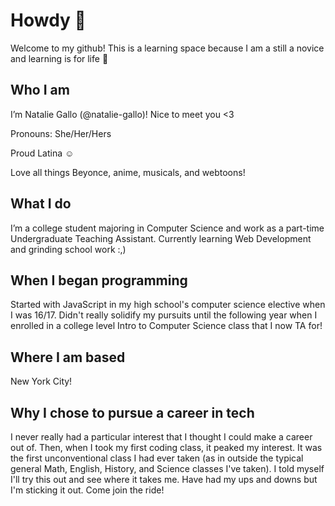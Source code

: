 # Howdy 🤠

Welcome to my github! This is a learning space because I am a still a novice and learning is for life 🫡

## Who I am

I’m Natalie Gallo (@natalie-gallo)! Nice to meet you <3

Pronouns: She/Her/Hers

Proud Latina ☺️

Love all things Beyonce, anime, musicals, and webtoons!

## What I do

I’m a college student majoring in Computer Science and work as a part-time Undergraduate Teaching Assistant. Currently learning Web Development and grinding school work :,)

## When I began programming

Started with JavaScript in my high school's computer science elective when I was 16/17. Didn't really solidify my pursuits until the following year
when I enrolled in a college level Intro to Computer Science class that I now TA for!

## Where I am based

New York City!

## Why I chose to pursue a career in tech

I never really had a particular interest that I thought I could make a career out of. Then, when I took my first coding class, it peaked my interest. 
It was the first unconventional class I had ever taken (as in outside the typical general Math, English, History, and Science classes I've taken). I 
told myself I'll try this out and see where it takes me. Have had my ups and downs but I'm sticking it out. Come join the ride!


<!---
natalie-gallo/natalie-gallo is a ✨ special ✨ repository because its `README.md` (this file) appears on your GitHub profile.
You can click the Preview link to take a look at your changes.
--->
